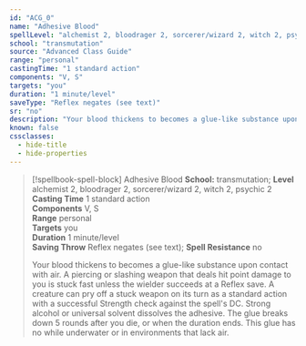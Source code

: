 ```yaml
---
id: "ACG_0"
name: "Adhesive Blood"
spellLevel: "alchemist 2, bloodrager 2, sorcerer/wizard 2, witch 2, psychic 2"
school: "transmutation"
source: "Advanced Class Guide"
range: "personal"
castingTime: "1 standard action"
components: "V, S"
targets: "you"
duration: "1 minute/level"
saveType: "Reflex negates (see text)"
sr: "no"
description: "Your blood thickens to becomes a glue-like substance upon contact with air. A piercing or slashing weapon that deals hit point damage to you is stuck fast unless the wielder succeeds at a Reflex save. A creature can pry off a stuck weapon on its turn as a standard action with a successful Strength check against the spell's DC. Strong alcohol or universal solvent dissolves the adhesive. The glue breaks down 5 rounds after you die, or when the duration ends. This glue has no while underwater or in environments that lack air."
known: false
cssclasses:
  - hide-title
  - hide-properties
---
```


> [!spellbook-spell-block] Adhesive Blood
> **School:** transmutation; **Level** alchemist 2, bloodrager 2, sorcerer/wizard 2, witch 2, psychic 2
> **Casting Time** 1 standard action  
> **Components** V, S  
> **Range** personal  
> **Targets** you  
> **Duration** 1 minute/level  
> **Saving Throw** Reflex negates (see text); **Spell Resistance** no
> 
> Your blood thickens to becomes a glue-like substance upon contact with air. A piercing or slashing weapon that deals hit point damage to you is stuck fast unless the wielder succeeds at a Reflex save. A creature can pry off a stuck weapon on its turn as a standard action with a successful Strength check against the spell's DC. Strong alcohol or universal solvent dissolves the adhesive. The glue breaks down 5 rounds after you die, or when the duration ends. This glue has no while underwater or in environments that lack air.